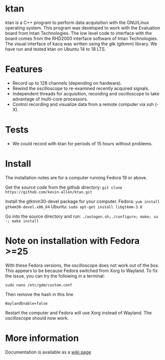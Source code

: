 # ktan

ktan is a C++ program to perform data acquisition with the GNU/Linux operating system. This program was developed to work with the Evaluation board from Intan Technologies. The low level code to interface with the board comes from the RHD2000 interface software of Intan Technologies. The visual interface of kacq was written using the gtk (gtkmm) library. We have run and tested ktan on Ubuntu 14 to 18 LTS.

# Features

* Record up to 128 channels (depending on hardware).
* Rewind the oscilloscope to re-examined recently acquired signals.
* Independent threads for acquisition, recording and oscilloscope to take advantage of multi-core processors.
* Control recording and visualize data from a remote computer via ssh (-X).

# Tests

* We could record with ktan for periods of 15 hours without problems.

# Install

The installation notes are for a computer running Fedora 19 or above.

Get the source code from the github directory: `git clone https://github.com/kevin-allen/ktan.git`

Install the gtkmm30-devel package for your computer.
Fedora: `yum install gtkmm30-devel.x86_64`
Ubuntu: `sudo apt-get install libgtkmm-3.0`

Go into the source directory and run: `./autogen.sh;./configure; make; su -; make install`

# Note on installation with Fedora >=25

With these Fedora versions, the oscilloscope does not work out of the box. This appears to be because Fedora switched from Xorg to Wayland. To fix the issue, you can try the following in a terminal:

`sudo nano /etc/gdm/custom.conf`

Then remove the hash in this line
 
`WaylandEnable=false`

Restart the computer and Fedora will use Xorg instead of Wayland. The oscilloscope should now work.


# More information

Documentation is available as a [wiki page](https://github.com/kevin-allen/ktan/wiki)
